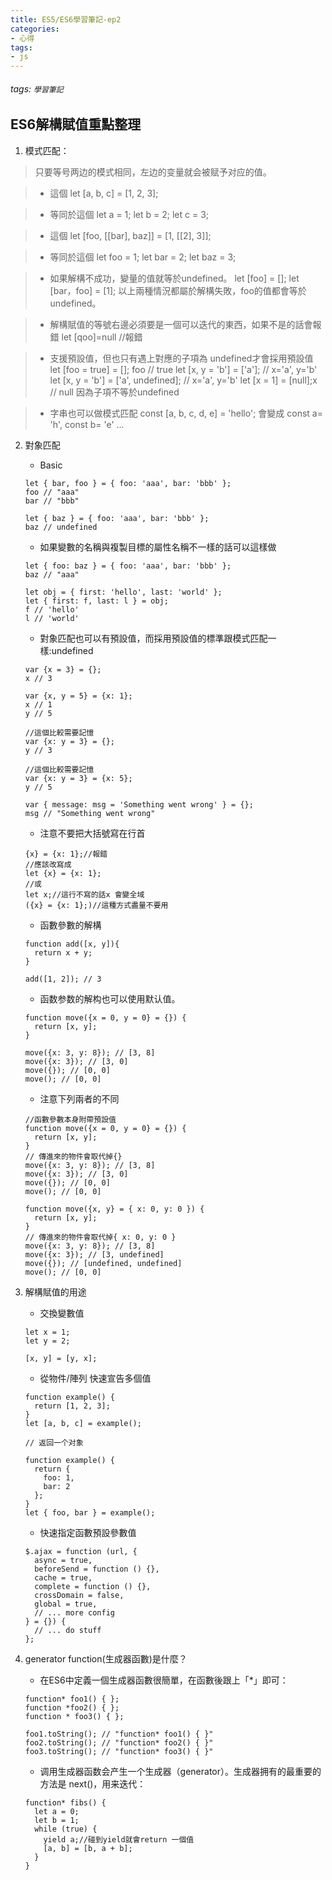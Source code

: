 ```yaml
---
title: ES5/ES6學習筆記-ep2
categories: 
- 心得
tags:
- js
---
```



###### tags: `學習筆記`

## ES6解構賦值重點整理
1. 模式匹配：
> 只要等号两边的模式相同，左边的变量就会被赋予对应的值。

> - 這個
    let [a, b, c] = [1, 2, 3];

> - 等同於這個
    let a = 1;
    let b = 2;
    let c = 3;
    
> - 這個
    let [foo, [[bar], baz]] = [1, [[2], 3]];

> - 等同於這個
    let foo = 1;
    let bar = 2;
    let baz = 3;

> - 如果解構不成功，變量的值就等於undefined。
    let [foo] = [];
    let [bar，foo] = [1];
    以上兩種情況都屬於解構失敗，foo的值都會等於undefined。
    
> - 解構賦值的等號右邊必須要是一個可以迭代的東西，如果不是的話會報錯
    let [qoo]=null //報錯
    
> - 支援預設值，但也只有遇上對應的子項為 undefined才會採用預設值
    let [foo = true] = [];
    foo // true
    let [x, y = 'b'] = ['a']; // x='a', y='b'
    let [x, y = 'b'] = ['a', undefined]; // x='a', y='b'
    let [x = 1] = [null];x // null 因為子項不等於undefined

> - 字串也可以做模式匹配
    const [a, b, c, d, e] = 'hello';
    會變成
    const a= 'h',
    const b= 'e'
    ...

2. 對象匹配
    - Basic
    ```javascript=
    let { bar, foo } = { foo: 'aaa', bar: 'bbb' };
    foo // "aaa"
    bar // "bbb"

    let { baz } = { foo: 'aaa', bar: 'bbb' };
    baz // undefined
    ```
    - 如果變數的名稱與複製目標的屬性名稱不一樣的話可以這樣做
    ```javascript=
    let { foo: baz } = { foo: 'aaa', bar: 'bbb' };
    baz // "aaa"

    let obj = { first: 'hello', last: 'world' };
    let { first: f, last: l } = obj;
    f // 'hello'
    l // 'world'
    ```
    - 對象匹配也可以有預設值，而採用預設值的標準跟模式匹配一樣:undefined
    ```javascript=
    var {x = 3} = {};
    x // 3

    var {x, y = 5} = {x: 1};
    x // 1
    y // 5

    //這個比較需要記憶
    var {x: y = 3} = {};
    y // 3

    //這個比較需要記憶
    var {x: y = 3} = {x: 5};
    y // 5

    var { message: msg = 'Something went wrong' } = {};
    msg // "Something went wrong"
    ```
    - 注意不要把大括號寫在行首
    ```javascript=
    {x} = {x: 1};//報錯
    //應該改寫成
    let {x} = {x: 1};
    //或
    let x;//這行不寫的話x 會變全域
    ({x} = {x: 1};)//這種方式盡量不要用
    ```
    - 函數參數的解構
    ```javascript=
    function add([x, y]){
      return x + y;
    }

    add([1, 2]); // 3
    ```
    
    - 函数参数的解构也可以使用默认值。
    ```javascript=
    function move({x = 0, y = 0} = {}) {
      return [x, y];
    }

    move({x: 3, y: 8}); // [3, 8]
    move({x: 3}); // [3, 0]
    move({}); // [0, 0]
    move(); // [0, 0]
    ```
    - 注意下列兩者的不同
    ```javascript=
    //函數參數本身附帶預設值
    function move({x = 0, y = 0} = {}) {
      return [x, y];
    }
    // 傳進來的物件會取代掉{}
    move({x: 3, y: 8}); // [3, 8]
    move({x: 3}); // [3, 0]
    move({}); // [0, 0]
    move(); // [0, 0]
    ```
    
    ```javascript=
    function move({x, y} = { x: 0, y: 0 }) {
      return [x, y];
    }
    // 傳進來的物件會取代掉{ x: 0, y: 0 }
    move({x: 3, y: 8}); // [3, 8]
    move({x: 3}); // [3, undefined]
    move({}); // [undefined, undefined]
    move(); // [0, 0]
    ```
3. 解構賦值的用途
    - 交換變數值
    ```javascript=
    let x = 1;
    let y = 2;

    [x, y] = [y, x];
    ```
    - 從物件/陣列 快速宣告多個值
    ```javascript=
    function example() {
      return [1, 2, 3];
    }
    let [a, b, c] = example();

    // 返回一个对象

    function example() {
      return {
        foo: 1,
        bar: 2
      };
    }
    let { foo, bar } = example();
    ```
    
    - 快速指定函數預設參數值
    ```javascript=
    $.ajax = function (url, {
      async = true,
      beforeSend = function () {},
      cache = true,
      complete = function () {},
      crossDomain = false,
      global = true,
      // ... more config
    } = {}) {
      // ... do stuff
    };
    ```
4. generator function(生成器函數)是什麼？

    - 在ES6中定義一個生成器函數很簡單，在函數後跟上「*」即可：

    ```
    function* foo1() { };
    function *foo2() { };
    function * foo3() { };

    foo1.toString(); // "function* foo1() { }"
    foo2.toString(); // "function* foo2() { }"
    foo3.toString(); // "function* foo3() { }"

    ```
    - 调用生成器函数会产生一个生成器（generator）。生成器拥有的最重要的方法是 next()，用来迭代：
    ```javascript=
    function* fibs() {
      let a = 0;
      let b = 1;
      while (true) {
        yield a;//碰到yield就會return 一個值
        [a, b] = [b, a + b];
      }
    }
    ```

